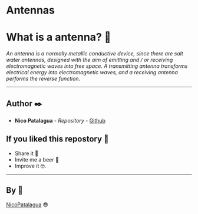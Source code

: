 # Antennas

# What is a antenna? 🤔
_An antenna is a normally metallic conductive device, since there are salt water antennas, designed with the aim of emitting and / or receiving electromagnetic waves into free space. A transmitting antenna transforms electrical energy into electromagnetic waves, and a receiving antenna performs the reverse function._

---

## Author ✒️

* **Nico Patalagua** - *Repository* - [Github](https://github.com/NicoPatalagua)

## If you liked this repostory 🎁
* Share it 📢
* Invite me a beer 🍺  
* Improve it 🤓.

---
## By 📌
[NicoPatalagua](https://www.instagram.com/nicopatalagua/) 😎
